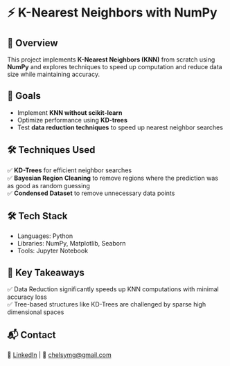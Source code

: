 # ⚡ K-Nearest Neighbors with NumPy  

## 📌 Overview  
This project implements **K-Nearest Neighbors (KNN)** from scratch using **NumPy** and explores techniques to speed up computation and reduce data size while maintaining accuracy.  

## 🚀 Goals  
- Implement **KNN without scikit-learn**  
- Optimize performance using **KD-trees**  
- Test **data reduction techniques** to speed up nearest neighbor searches  

## 🛠 Techniques Used  

✅ **KD-Trees** for efficient neighbor searches   
✅ **Bayesian Region Cleaning** to remove regions where the prediction was as good as random guessing  
✅ **Condensed Dataset** to remove unnecessary data points

## 🛠 Tech Stack
- Languages: Python
- Libraries: NumPy, Matplotlib, Seaborn
- Tools: Jupyter Notebook

## 📌 Key Takeaways

✅ Data Reduction significantly speeds up KNN computations with minimal accuracy loss  
✅ Tree-based structures like KD-Trees are challenged by sparse high dimensional spaces  

## 📬 Contact

💼 [LinkedIn](https://www.linkedin.com/in/chelsy-mena-gonzalez) | 📧 [chelsymg@gmail.com](mailto:chelsymg@gmail.com)


